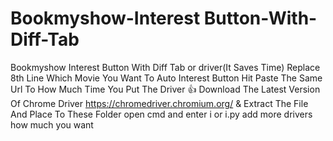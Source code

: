 # Bookmyshow-Interest Button-With-Diff-Tab
Bookmyshow Interest Button With Diff Tab or driver(It Saves Time)
Replace 8th Line Which Movie You Want To Auto Interest Button Hit
 Paste The Same Url To How Much Time You Put The Driver 👍
Download The Latest Version Of Chrome Driver https://chromedriver.chromium.org/ & Extract The File And Place To These Folder open cmd and enter i or i.py
add more drivers how much you want 
